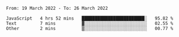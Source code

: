 <!--START_SECTION:waka-->

```text
From: 19 March 2022 - To: 26 March 2022

JavaScript   4 hrs 52 mins   ████████████████████████░   95.82 %
Text         7 mins          ▓░░░░░░░░░░░░░░░░░░░░░░░░   02.55 %
Other        2 mins          ▒░░░░░░░░░░░░░░░░░░░░░░░░   00.77 %
```

<!--END_SECTION:waka-->

